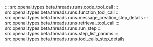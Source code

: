 ::: src.openai.types.beta.threads.runs.code_tool_call
::: src.openai.types.beta.threads.runs.function_tool_call
::: src.openai.types.beta.threads.runs.message_creation_step_details
::: src.openai.types.beta.threads.runs.retrieval_tool_call
::: src.openai.types.beta.threads.runs.run_step
::: src.openai.types.beta.threads.runs.step_list_params
::: src.openai.types.beta.threads.runs.tool_calls_step_details
